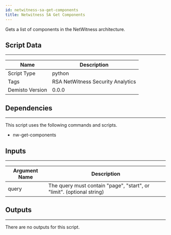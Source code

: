 ```yaml
---
id: netwitness-sa-get-components
title: Netwitness SA Get Components
---
```


Gets a list of components in the NetWitness architecture.

## Script Data
---

| **Name** | **Description** |
| --- | --- |
| Script Type | python |
| Tags | RSA NetWitness Security Analytics |
| Demisto Version | 0.0.0 |

## Dependencies
---
This script uses the following commands and scripts.
* nw-get-components

## Inputs
---

| **Argument Name** | **Description** |
| --- | --- |
| query | The query must contain "page", "start", or "limit". (optional string)  |

## Outputs
---
There are no outputs for this script.
